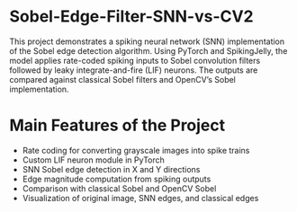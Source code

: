 # Sobel-Edge-Filter-SNN-vs-CV2

This project demonstrates a spiking neural network (SNN) implementation of the Sobel edge detection algorithm. Using PyTorch and SpikingJelly, the model applies rate-coded spiking inputs to Sobel convolution filters followed by leaky integrate-and-fire (LIF) neurons. The outputs are compared against classical Sobel filters and OpenCV’s Sobel implementation.

# Main Features of the Project

* Rate coding for converting grayscale images into spike trains 
* Custom LIF neuron module in PyTorch 
* SNN Sobel edge detection in X and Y directions
* Edge magnitude computation from spiking outputs
* Comparison with classical Sobel and OpenCV Sobel
* Visualization of original image, SNN edges, and classical edges

